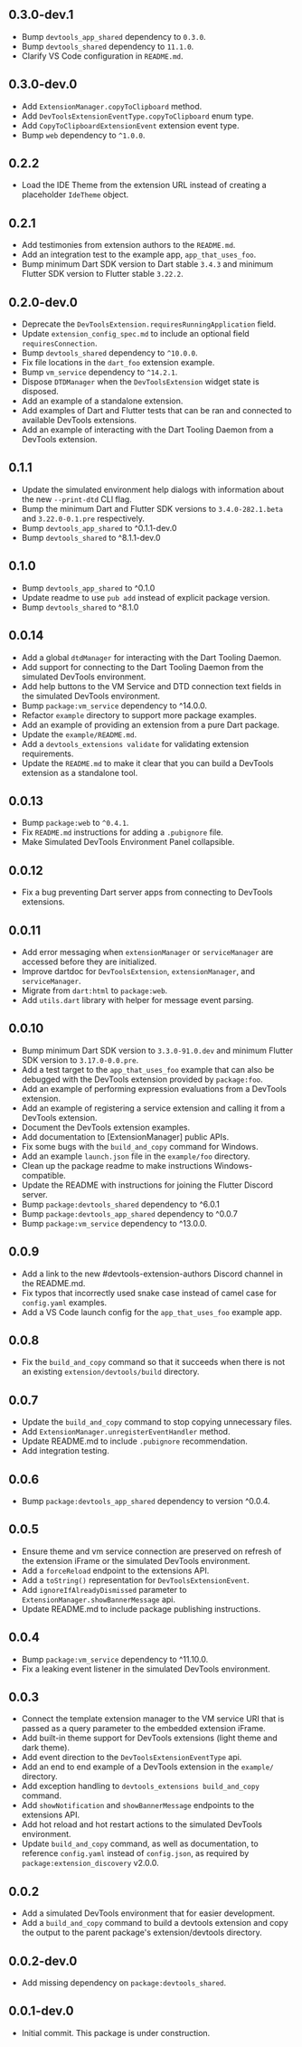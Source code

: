 ## 0.3.0-dev.1
* Bump `devtools_app_shared` dependency to `0.3.0`.
* Bump `devtools_shared` dependency to `11.1.0`.
* Clarify VS Code configuration in `README.md`.

## 0.3.0-dev.0
* Add `ExtensionManager.copyToClipboard` method.
* Add `DevToolsExtensionEventType.copyToClipboard` enum type.
* Add `CopyToClipboardExtensionEvent` extension event type. 
* Bump `web` dependency to `^1.0.0`.

## 0.2.2
* Load the IDE Theme from the extension URL instead of creating
a placeholder `IdeTheme` object.

## 0.2.1
* Add testimonies from extension authors to the `README.md`.
* Add an integration test to the example app, `app_that_uses_foo`.
* Bump minimum Dart SDK version to Dart stable `3.4.3` and minimum Flutter SDK
version to Flutter stable `3.22.2`.

## 0.2.0-dev.0
* Deprecate the `DevToolsExtension.requiresRunningApplication` field.
* Update `extension_config_spec.md` to include an optional field `requiresConnection`.
* Bump `devtools_shared` dependency to `^10.0.0`.
* Fix file locations in the `dart_foo` extension example.
* Bump `vm_service` dependency to `^14.2.1`.
* Dispose `DTDManager` when the `DevToolsExtension` widget state is disposed.
* Add an example of a standalone extension.
* Add examples of Dart and Flutter tests that can be ran and connected to
available DevTools extensions.
* Add an example of interacting with the Dart Tooling Daemon from a DevTools extension.

## 0.1.1
* Update the simulated environment help dialogs with information about the
new `--print-dtd` CLI flag.
* Bump the minimum Dart and Flutter SDK versions to `3.4.0-282.1.beta` and
`3.22.0-0.1.pre` respectively.
* Bump `devtools_app_shared` to ^0.1.1-dev.0
* Bump `devtools_shared` to ^8.1.1-dev.0

## 0.1.0
* Bump `devtools_app_shared` to ^0.1.0
* Update readme to use `pub add` instead of explicit package version.
* Bump `devtools_shared` to ^8.1.0

## 0.0.14
* Add a global `dtdManager` for interacting with the Dart Tooling Daemon.
* Add support for connecting to the Dart Tooling Daemon from the
simulated DevTools environment.
* Add help buttons to the VM Service and DTD connection text fields in the
simulated DevTools environment.
* Bump `package:vm_service` dependency to ^14.0.0.
* Refactor `example` directory to support more package examples.
* Add an example of providing an extension from a pure Dart package.
* Update the `example/README.md`.
* Add a `devtools_extensions validate` for validating extension requirements.
* Update the `README.md` to make it clear that you can build a DevTools
extension as a standalone tool.

## 0.0.13
* Bump `package:web` to `^0.4.1`.
* Fix `README.md` instructions for adding a `.pubignore` file.
* Make Simulated DevTools Environment Panel collapsible.

## 0.0.12
* Fix a bug preventing Dart server apps from connecting to DevTools extensions.

## 0.0.11
* Add error messaging when `extensionManager` or `serviceManager` are accessed before they
are initialized.
* Improve dartdoc for `DevToolsExtension`, `extensionManager`, and `serviceManager`.
* Migrate from `dart:html` to `package:web`.
* Add `utils.dart` library with helper for message event parsing.

## 0.0.10
* Bump minimum Dart SDK version to `3.3.0-91.0.dev` and minimum Flutter SDK version to `3.17.0-0.0.pre`.
* Add a test target to the `app_that_uses_foo` example that can also be debugged
with the DevTools extension provided by `package:foo`.
* Add an example of performing expression evaluations from a DevTools extension.
* Add an example of registering a service extension and calling it from a DevTools extension.
* Document the DevTools extension examples.
* Add documentation to [ExtensionManager] public APIs.
* Fix some bugs with the `build_and_copy` command for Windows.
* Add an example `launch.json` file in the `example/foo` directory.
* Clean up the package readme to make instructions Windows-compatible.
* Update the README with instructions for joining the Flutter Discord server.
* Bump `package:devtools_shared` dependency to ^6.0.1
* Bump `package:devtools_app_shared` dependency to ^0.0.7
* Bump `package:vm_service` dependency to ^13.0.0.

## 0.0.9
* Add a link to the new #devtools-extension-authors Discord channel in the README.md.
* Fix typos that incorrectly used snake case instead of camel case for `config.yaml` examples.
* Add a VS Code launch config for the `app_that_uses_foo` example app.

## 0.0.8
* Fix the `build_and_copy` command so that it succeeds when there is not
an existing `extension/devtools/build` directory.

## 0.0.7
* Update the `build_and_copy` command to stop copying unnecessary files.
* Add `ExtensionManager.unregisterEventHandler` method.
* Update README.md to include `.pubignore` recommendation.
* Add integration testing.

## 0.0.6
* Bump `package:devtools_app_shared` dependency to version ^0.0.4.

## 0.0.5
* Ensure theme and vm service connection are preserved on refresh of the extension
iFrame or the simulated DevTools environment.
* Add a `forceReload` endpoint to the extensions API.
* Add a `toString()` representation for `DevToolsExtensionEvent`.
* Add `ignoreIfAlreadyDismissed` parameter to `ExtensionManager.showBannerMessage` api.
* Update README.md to include package publishing instructions.

## 0.0.4
* Bump `package:vm_service` dependency to ^11.10.0.
* Fix a leaking event listener in the simulated DevTools environment.

## 0.0.3
* Connect the template extension manager to the VM service URI that is passed as a
query parameter to the embedded extension iFrame.
* Add built-in theme support for DevTools extensions (light theme and dark theme).
* Add event direction to the `DevToolsExtensionEventType` api.
* Add an end to end example of a DevTools extension in the `example/` directory.
* Add exception handling to `devtools_extensions build_and_copy` command.
* Add `showNotification` and `showBannerMessage` endpoints to the extensions API.
* Add hot reload and hot restart actions to the simulated DevTools environment.
* Update `build_and_copy` command, as well as documentation, to reference `config.yaml`
instead of `config.json`, as required by `package:extension_discovery` v2.0.0.

## 0.0.2
* Add a simulated DevTools environment that for easier development.
* Add a `build_and_copy` command to build a devtools extension and copy the output to the
parent package's extension/devtools directory.

## 0.0.2-dev.0

* Add missing dependency on `package:devtools_shared`.

## 0.0.1-dev.0

* Initial commit. This package is under construction.
